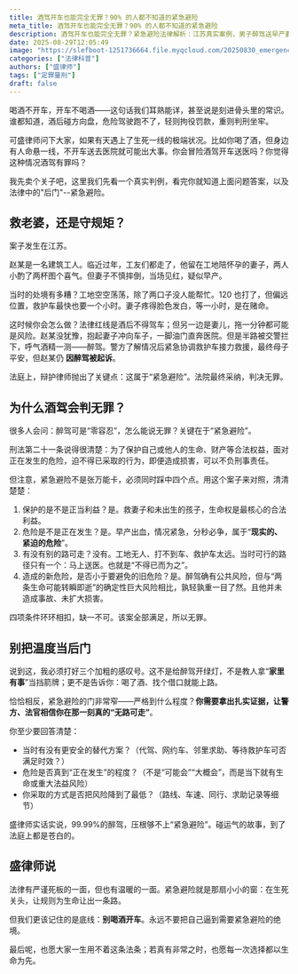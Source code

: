 ```yaml
---
title: 酒驾开车也能完全无罪？90% 的人都不知道的紧急避险
meta_title: 酒驾开车也能完全无罪？90% 的人都不知道的紧急避险
description: 酒驾开车也能完全无罪？紧急避险法律解析：江苏真实案例，男子醉驾送早产妻子就医被判无罪。盛律师详解紧急避险四大条件：保护正当利益、危险正在发生、无其他选择、新危险小于旧危险。强调99.99%醉驾不适用紧急避险，提醒不要拿"家里有事"当挡箭牌。法律有温度但门槛极高，教你如何正确理解这条法律后门，避免误用。
date: 2025-08-29T12:05:49
image: "https://slefboot-1251736664.file.myqcloud.com/20250830_emergency_avoidance.webp"
categories: ["法律科普"]
authors: ["盛律师"]
tags: ["定罪量刑"]
draft: false
---
```


喝酒不开车，开车不喝酒——这句话我们耳熟能详，甚至说是刻进骨头里的常识。谁都知道，酒后碰方向盘，危险驾驶跑不了，轻则拘役罚款，重则判刑坐牢。

可盛律师问下大家，如果有天遇上了生死一线的极端状况。比如你喝了酒，但身边有人命悬一线，不开车送去医院就可能出大事。你会冒险酒驾开车送医吗？你觉得这种情况酒驾有罪吗？

我先卖个关子吧，这里我们先看一个真实判例，看完你就知道上面问题答案，以及法律中的"后门"--紧急避险。

## 救老婆，还是守规矩？

案子发生在江苏。

赵某是一名建筑工人。临近过年，工友们都走了，他留在工地陪怀孕的妻子，两人小酌了两杯图个喜气。但妻子不慎摔倒，当场见红，疑似早产。

当时的处境有多糟？工地空空荡荡，除了两口子没人能帮忙。120 也打了，但偏远位置，救护车最快也要一个小时。妻子疼得脸色发白，等一小时，是在赌命。

这时候你会怎么做？法律红线是酒后不得驾车；但另一边是妻儿，拖一分钟都可能是风险。赵某没犹豫，抱起妻子冲向车子，一脚油门直奔医院。但是半路被交警拦下，呼气酒精一测——醉驾。警方了解情况后紧急协调救护车接力救援，最终母子平安，但赵某仍 **因醉驾被起诉**。

法庭上，辩护律师抛出了关键点：这属于“紧急避险”。法院最终采纳，判决无罪。

## 为什么酒驾会判无罪？

很多人会问：醉驾可是“零容忍”，怎么能说无罪？关键在于“紧急避险”。

刑法第二十一条说得很清楚：为了保护自己或他人的生命、财产等合法权益，面对正在发生的危险，迫不得已采取的行为，即便造成损害，可以不负刑事责任。

但注意，紧急避险不是张万能卡，必须同时踩中四个点。用这个案子来对照，清清楚楚：

1. 保护的是不是正当利益？是。救妻子和未出生的孩子，生命权是最核心的合法利益。
2. 危险是不是正在发生？是。早产出血，情况紧急，分秒必争，属于“**现实的、紧迫的危险**”。
3. 有没有别的路可走？没有。工地无人、打不到车、救护车太远。当时可行的路径只有一个：马上送医。也就是“不得已而为之”。
4. 造成的新危险，是否小于要避免的旧危险？是。醉驾确有公共风险，但与“两条生命可能转瞬即逝”的确定性巨大风险相比，孰轻孰重一目了然。且他并未造成事故、未扩大损害。

四项条件环环相扣，缺一不可。该案全部满足，所以无罪。

## 别把温度当后门

说到这，我必须打好三个加粗的感叹号。这不是给醉驾开绿灯，不是教人拿“**家里有事**”当挡箭牌；更不是告诉你：喝了酒、找个借口就能上路。

恰恰相反，紧急避险的门非常窄——严格到什么程度？**你需要拿出扎实证据，让警方、法官相信你在那一刻真的“无路可走”**。

你至少要回答清楚：

- 当时有没有更安全的替代方案？（代驾、网约车、邻里求助、等待救护车可否满足时效？）
- 危险是否真到“正在发生”的程度？（不是“可能会”“大概会”，而是当下就有生命或重大法益风险）
- 你采取的方式是否把风险降到了最低？（路线、车速、同行、求助记录等细节）

盛律师实话实说，99.99%的醉驾，压根够不上“紧急避险”。碰运气的故事，到了法庭上都是苍白的。

## 盛律师说

法律有严谨死板的一面，但也有温暖的一面。紧急避险就是那扇小小的窗：在生死关头，让规则为生命让出一条路。

但我们更该记住的是底线：**别喝酒开车**。永远不要把自己逼到需要紧急避险的绝境。

最后呢，也愿大家一生用不着这条法条；若真有非常之时，也愿每一次选择都以生命为先。